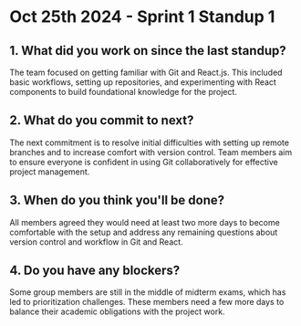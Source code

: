 # Oct 25th 2024 - Sprint 1 Standup 1

## 1. What did you work on since the last standup?
The team focused on getting familiar with Git and React.js. This included basic workflows, setting up repositories, and experimenting with React components to build foundational knowledge for the project.

## 2. What do you commit to next?
The next commitment is to resolve initial difficulties with setting up remote branches and to increase comfort with version control. Team members aim to ensure everyone is confident in using Git collaboratively for effective project management.

## 3. When do you think you'll be done?
All members agreed they would need at least two more days to become comfortable with the setup and address any remaining questions about version control and workflow in Git and React.

## 4. Do you have any blockers?
Some group members are still in the middle of midterm exams, which has led to prioritization challenges. These members need a few more days to balance their academic obligations with the project work.
